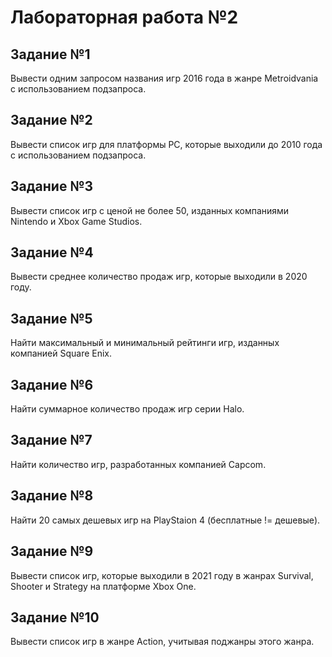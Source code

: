 # Лабораторная работа №2

## Задание №1

Вывести одним запросом названия игр 2016 года в жанре Metroidvania с использованием подзапроса.

## Задание №2

Вывести список игр для платформы PC, которые выходили до 2010 года с использованием подзапроса.

## Задание №3

Вывести список игр с ценой не более 50, изданных компаниями Nintendo и Xbox Game Studios.

## Задание №4

Вывести среднее количество продаж игр, которые выходили в 2020 году.

## Задание №5

Найти максимальный и минимальный рейтинги игр, изданных компанией Square Enix.

## Задание №6

Найти суммарное количество продаж игр серии Halo.

## Задание №7

Найти количество игр, разработанных компанией Capcom.

## Задание №8

Найти 20 самых дешевых игр на PlayStaion 4 (бесплатные != дешевые).

## Задание №9

Вывести список игр, которые выходили в 2021 году в жанрах Survival, Shooter и Strategy на платформе Xbox One.

## Задание №10

Вывести список игр в жанре Action, учитывая поджанры этого жанра.
